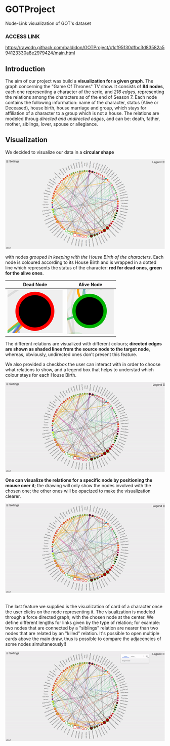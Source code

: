 # GOTProject
Node-Link visualization of GOT's dataset

### ACCESS LINK
https://rawcdn.githack.com/baldidon/GOTProject/c1cf95130dfbc3d83582a594123330a8e2979424/main.html

## Introduction

The aim of our project was build a **visualization for a given graph**. The graph concerning the "Game Of Thrones" TV show. It consists of **84 nodes**, each one representing a character of the serie, and *216 
edges*, representing the relations among the characters as of the end of Season 7. Each node contains the following information: name of the character, status (Alive or Deceased), house birth, house marriage and group,
which stays for affiliation of a character to a group which is not a house. The relations are modeled throug *directed and undirected edges*, and can be: death, father, mother, siblings, lover, spouse or allegiance.


## Visualization

We decided to visualize our data in a **circular shape**

![](/images/screenshots/1-screen.png)

with nodes *grouped in keeping with the House Birth of the characters*. Each node is coloured according to its House Birth and is wrapped in a dotted line which represents
the status of the character: **red for dead ones**, **green for the alive ones**.



Dead Node             |  Alive Node
:-------------------------:|:-------------------------:
![](/images/screenshots/2-dead-screen.png)  |  ![](/images/screenshots/2-alive-screen.png)

The different relations are visualized with different colours; **directed edges are shown as shaded lines from the source node to the target node**, whereas, obviously, undirected ones don't present this feature.


We also provided a checkbox the user can interact with in order to choose what relations to show, 
and a legend box that helps to understad which colour stays for each House Birth.

<p align="center">
  <img src="images/screenshots/1-gif.gif" alt="animated" />
</p>

**One can visualize the relations for a specific node by positioning the mouse over it**; the drawing will only show the nodes involved with the chosen one; the other ones will be opacized to make the visualization
clearer.

<p align="center">
  <img src="images/screenshots/2-gif.gif" alt="animated" />
</p>


<br>
The last feature we supplied is the visualization of card of a character once the user clicks on the node representing it. The visualization is modeled through a force directed graph; with the chosen node at the center. We define different lengths for links given by the type of relation; for example: two nodes that are connected by a "siblings" relation are nearer than two nodes that are related by an "killed" relation.
It's possible to open multiple cards above the main draw, thus is possible to compare the adjacencies of some nodes simultaneously!!

<p align="center">
  <img src="images/screenshots/3-gif.gif" alt="animated" />
</p>

